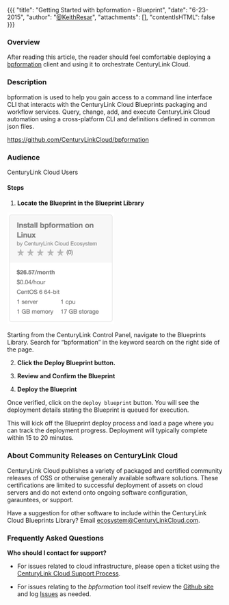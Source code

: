 {{{
  "title": "Getting Started with bpformation - Blueprint",
  "date": "6-23-2015",
  "author": "<a href='https://twitter.com/KeithResar'>@KeithResar</a>",
  "attachments": [],
  "contentIsHTML": false
}}}



### Overview

After reading this article, the reader should feel comfortable deploying a [bpformation](https://github.com/CenturyLinkCloud/bpformation) client and using it to orchestrate CenturyLink Cloud.

### Description

bpformation is used to help you gain access to a command line interface CLI that interacts with the CenturyLink Cloud Blueprints packaging and workflow services. Query, change, add, and execute CenturyLink Cloud automation using a cross-platform CLI and definitions defined in common json files.

https://github.com/CenturyLinkCloud/bpformation


### Audience

CenturyLink Cloud Users

#### Steps


1. **Locate the Blueprint in the Blueprint Library**

  <img src="../images/bpformation/blueprint_tiles.png" style="border:0;max-width:250px">

  Starting from the CenturyLink Control Panel, navigate to the Blueprints Library. Search for “bpformation” in the keyword search on the right side of the page.

2. **Click the Deploy Blueprint button.**

3. **Review and Confirm the Blueprint**

4. **Deploy the Blueprint**

  Once verified, click on the `deploy blueprint` button. You will see the deployment details stating the Blueprint is queued for execution.

  This will kick off the Blueprint deploy process and load a page where you can track the deployment progress. Deployment will typically complete 
  within 15 to 20 minutes.


### About Community Releases on CenturyLink Cloud

CenturyLink Cloud publishes a variety of packaged and certified community releases of OSS or otherwise generally available software solutions.
These certifications are limited to successful deployment of assets on cloud servers and do not extend onto ongoing software configuration, garauntees,
or support.

Have a suggestion for other software to include within the CenturyLink Cloud Blueprints Library?  Email ecosystem@CenturyLinkCloud.com.


### Frequently Asked Questions


**Who should I contact for support?**

* For issues related to cloud infrastructure, please open a ticket using the 
  [CenturyLink Cloud Support Process](../Support/how-do-i-report-a-support-issue.md).

* For issues relating to the *bpformation* tool itself review the [Github site](https://github.com/CenturyLinkCloud/bpformation) and log 
  [Issues](https://github.com/CenturyLinkCloud/bpformation/issues) as needed.

